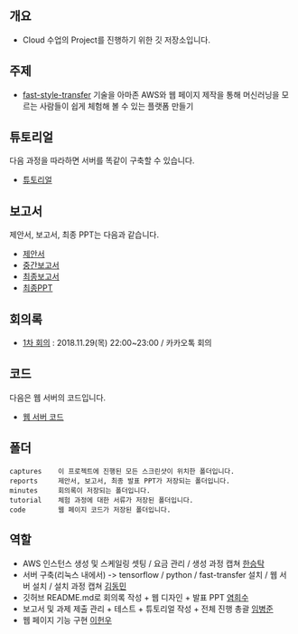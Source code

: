 ## 개요
- Cloud 수업의 Project를 진행하기 위한 깃 저장소입니다.

## 주제
- [fast-style-transfer](https://github.com/ShafeenTejani/fast-style-transfer/blob/master/README.md) 기술을 아마존 AWS와 웹 페이지 제작을 통해 머신러닝을 모르는 사람들이 쉽게 체험해 볼 수 있는 플랫폼 만들기

## 튜토리얼
다음 과정을 따라하면 서버를 똑같이 구축할 수 있습니다.</br>
- [튜토리얼]()

## 보고서
제안서, 보고서, 최종 PPT는 다음과 같습니다.</br>
- [제안서]()
- [중간보고서]()
- [최종보고서]()
- [최종PPT]()

## 회의록
- [1차 회의]() : 2018.11.29(목) 22:00~23:00 / 카카오톡 회의

## 코드
다음은 웹 서버의 코드입니다.
- [웹 서버 코드](https://github.com/BJ-Lim/Cloud/tree/master/code)

## 폴더
```
captures    이 프로젝트에 진행된 모든 스크린샷이 위치한 폴더입니다.
reports     제안서, 보고서, 최종 발표 PPT가 저장되는 폴더입니다.
minutes     회의록이 저장되는 폴더입니다.
tutorial    체험 과정에 대한 서류가 저장된 폴더입니다.
code        웹 페이지 코드가 저장된 폴더입니다.
```

## 역할
- AWS 인스턴스 생성 및 스케일링 셋팅 / 요금 관리 / 생성 과정 캡쳐 [한승탁](https://github.com/vutyful)
- 서버 구축(리눅스 내에서) -> tensorflow / python / fast-transfer 설치 / 웹 서버 설치 / 설치 과정 캡쳐 [김동민](https://github.com/Dongmini)
- 깃허브 README.md로 회의록 작성 + 웹 디자인 + 발표 PPT [염희수](https://github.com/yeom-heesu)
- 보고서 및 과제 제출 관리 + 테스트 + 튜토리얼 작성 + 전체 진행 총괄 [임병준](https://github.com/BJ-Lim)
- 웹 페이지 기능 구현 [이헌우](https://github.com/Lee-App)
